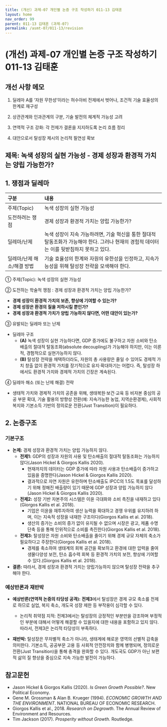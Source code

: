 ```yaml
---
title: (개선) 과제-07 개인별 논증 구조 작성하기 011-13 김태훈
layout: home
nav_order: 99
parent: 011-13 김태훈 (과제-07)
permalink: /asmt-07/011-13/revision
---
```


# (개선) 과제-07 개인별 논증 구조 작성하기 011-13 김태훈 

## 개선 사항 메모

1. 딜레마 A를 ‘자원 무한성’이라는 허수아비 전제에서 벗어나, 조건적 기술 효율성의 한계로 재구성

2. 상관관계와 인과관계의 구분, 기술 발전의 체계적 가능성 고려

3. 연역적 구조 강화: 각 전제가 결론을 지지하도록 논리 흐름 정리

4. 대안으로서 탈성장 제시의 논리적 필연성 확보

## 제목: 녹색 성장의 실현 가능성 - 경제 성장과 환경적 가치는 양립 가능한가? 

## 1. 쟁점과 딜레마

| 구분 | 내용 |
|:---|:---|
| 주제(Topic) | 녹색 성장의 실현 가능성 |
| 도전하려는 쟁점 | 경제 성장과 환경적 가치는 양립 가능한가? |
| 딜레마/난제 | 녹색 성장이 지속 가능하려면, 기술 혁신을 통한 절대적 탈동조화가 가능해야 한다. 그러나 현재의 경험적 데이터는 이를 뒷받침하지 못하고 있다. |
| 딜레마/난제 해소/해결 방법 | 기술 효율성의 한계와 자원의 유한성을 인정하고, 지속가능성을 위해 탈성장 전략을 모색해야 한다. |

① 주제(Topic): 녹색 성장의 실현 가능성 

② 도전하는 학술적 쟁점 : 경제 성장과 환경적 가치는 양립 가능한가?

- **경제 성장이 환경적 가치의 보존, 향상에 기여할 수 있는가?**  
- **경제 성장은 환경의 질을 저하시킬 뿐인가?**  
- **경제 성장과 환경적 가치가 양립 가능하지 않다면, 어떤 대안이 있는가?**

③ 유발되는 딜레마 또는 난제

- 딜레마 구조
  - **(A)** 녹색 성장이 실현 가능하다면, GDP 증가에도 불구하고 자원 소비와 탄소 배출의 절대적 탈동조화(absolute decoupling)가 가능해야 하지만, 이는 이론적, 경험적으로 실현가능하지 않다.
  - **(B)** 탈성장 전략을 채택하더라도, 자원의 총 사용량은 줄일 수 있어도 경제적 가치 창출 없이 환경적 가치를 장기적으로 유지·확대하기는 어렵다. 즉, 탈성장 하에서도 환경적 가치와 경제적 가치의 긴장은 계속된다.

④ 딜레마 해소 (또는 난제 해결) 전략

- 생태적 가치와 경제적 가치의 공존을 위해, 생태복원·보건·교육 등 비자본 중심의 공공 부문 확대, 기술 활용의 방향성 전환(예: 지속가능한 농업, 지역순환경제), 사회적 복지와 기본소득 기반의 정의로운 전환(Just Transition)이 필요하다.



## 2. 논증구조

### 기본구조

- **논제:** 경제 성장과 환경적 가치는 양립 가능하지 않다.
  - **전제1:** GDP의 성장과 자원의 사용 및 탄소배출의 절대적 탈동조화는 가능하지 않다(Jason Hickel & Giorgos Kallis 2020).
    - 현재까지의 데이터는 GDP 증가에 따라 자원 사용과 탄소배출이 증가하고 있음을 증명한다(Jason Hickel & Giorgos Kallis 2020).
	- 결과적으로 자연 자원은 유한하며 탄소배출도 IPCC의 1.5도 목표를 달성하기 위해 정해진 배출량이 있기 때문에 GDP 성장과 양립 가능하지 않다(Jason Hickel & Giorgos Kallis 2020).
  - **전제2:** 성장 기반 자본주의 시스템은 이윤 극대화와 소비 촉진을 내재하고 있다(Giorgos Kallis et al. 2018).
    - 기업은 이윤을 재투자하여 생산 능력을 확대하고 경쟁 우위를 유지하려 하며, 이는 지속적 성장을 내재한 구조이다(Giorgos Kallis et al. 2018).
    - 생산의 증가는 소비의 증가 없이 유지될 수 없으며 시장은 광고, 제품 수명 단축 등을 통해 인위적으로 소비를 촉진한다(Giorgos Kallis et al. 2018).
  - **전제3:** 탈성장은 자원 소비와 탄소배출을 줄이기 위해 경제 규모 자체의 축소가 필요하다고 주장한다(Giorgos Kallis et al. 2018).
      - 경제를 축소하여 생태계의 회복 공간을 확보하고 환경에 대한 압력을 줄여 생물다양성 보전, 탄소 흡수력 회복 등 환경적 가치의 보전, 향상에 기여할 수 있다.(Giorgos Kallis et al. 2018).
- **결론:** 따라서, 경제 성장과 환경적 가치는 양립가능하지 않으며 탈성장 전략을 추구해야 한다. 

### 예상반론과 재반박

- **예상반론(연역적 논증의 타당성 공격):** **전제3**에서 탈성장은 경제 규모 축소를 전제로 하므로 실업, 복지 축소, 개도국 성장 제한 등 부작용이 심각할 수 있다.

  - 논리적 취약점 지적: 전제3에서는 탈성장의 긍정적인 부분만을 강조하며 부정적인 부분에 대해서 어떻게 해결할 수 있을지에 대한 내용을 포함하고 있지 않다. 따라서, 전제3은 논리적 타당성이 부족하다. 

- **재반박:**  탈성장은 무차별적 축소가 아니라, 생태계에 해로운 영역의 선별적 감축을 의미한다. 기본소득, 공공부문 고용 등 사회적 안전장치와 함께 병행되며, 정의로운 전환(Just Transition)을 통해 충격을 완화할 수 있다. 개도국도 GDP가 아닌 보편적 삶의 질 향상을 중심으로 지속 가능한 발전이 가능하다.

## 참고문헌

- Jason Hickel & Giorgos Kallis (2020). *Is Green Growth Possible?*. New Political Economy.
- Gene M. Grossman & Alan B. Krueger (1994). *ECONOMIC GROWTH AND THE ENVIRONMENT*. NATIONAL BUREAU OF ECONOMIC RESEARCH.
- Giorgos Kallis et al., 2018. *Research on Degrowth*. The Annual Review of Environment and Resources.
- Tim Jackson (2017). *Prosperity without Growth*. Routledge.